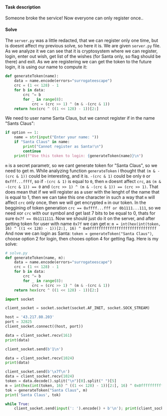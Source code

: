 #### Task description
Someone broke the service! Now everyone can only register once..

#### Solve
The `server.py` was a little redacted, that we can register only one time, but is doesnt affect my previous solve, so here it is.
We are given `server.py` file. As we analyze it we can see that it is cryptosystem where we can register, login, enter out wish, get list of the wishes (for Santa only, so flag should be there) and exit.
As we are registering we can get the token to the future login, it is using our name to compute it:
```python
def generateToken(name):
    data = name.encode(errors="surrogateescape")
    crc = (1 << 128) - 1
    for b in data:
        crc ^= b
        for _ in range(8):
            crc = (crc >> 1) ^ (m & -(crc & 1))
    return hex(crc ^ ((1 << 128) - 1))[2:]
```
We need to user name Santa Claus, but we cannot register if in the name "Sants Claus":
```python
if option == 1:
	name = str(input("Enter your name: "))
	if "Santa Claus" in name:
		print("Cannot register as Santa!\n")
		continue
	print(f"Use this token to login: {generateToken(name)}\n")
```
`m` is a secret parametr, so we cant generate token for "Santa Claus", so we need to get m. While analyzing function `generateToken` i thought that `(m & -(crc & 1))` could be interesting, and it is.
`-(crc & 1)` could be only `0` or `0xfff...ffff`, so if `-(crc & 1)` is equal to `0`, then `m` doesnt affect `crc`, as `(m & -(crc & 1)) == 0` and `(crc >> 1) ^ (m & -(crc & 1)) == (crc >> 1)`.
That does mean that if we will register as a user with the lenght of the name that is equal to 1, then we can take this one character in such a way that `m` will affect `crc` only once, then we will get encrypted `m` in our token.
In the beggining of token generation `crc == 0xffff...fff or 0b1111...111`, so we need xor `crc` with our symbol and get last 7 bits to be equal to 0, thats for sure `0x7f == 0b1111111`.
Now we should just do it on the server, and after getting token for user with name `0x7f` we can get `m`: `m = int(hex(int(token, 16) ^ ((1 << 128) - 1))[2:], 16) ^ 0x0ffffffffffffffffffffffffffffff`
And now we can login as Santa: `token = generateToken("Santa Claus")`, choose option 2 for login, then chooes option 4 for getting flag.
Here is my solve:
```python
# solve.py
def generateToken(name, m):
    data = name.encode(errors="surrogateescape")
    crc = (1 << 128) - 1
    for b in data:
        crc ^= b
        for _ in range(8):
            crc = (crc >> 1) ^ (m & -(crc & 1))
    return hex(crc ^ ((1 << 128) - 1))[2:]  

import socket

client_socket = socket.socket(socket.AF_INET, socket.SOCK_STREAM)

host = '43.217.80.203'
port = 32825  
client_socket.connect((host, port))

data = client_socket.recv(161)
print(data)

client_socket.send(b'1\n')

data = client_socket.recv(1024)
print(data)

client_socket.send(b'\x7f\n')
data = client_socket.recv(1024)
token = data.decode().split("\n")[0].split(" ")[5]
m = int(hex(int(token, 16) ^ ((1 << 128) - 1))[2:], 16) ^ 0x0ffffffffffffffffffffffffffffff
tok = generateToken("Santa Claus", m)
print('Santa Claus', tok)

while True:
    client_socket.send(input(': ').encode() + b'\n'); print(client_socket.recv(1024))
```
